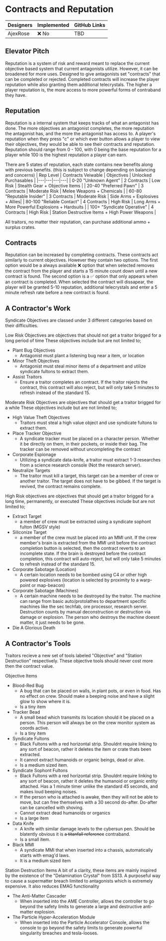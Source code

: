 # Contracts and Reputation

| Designers | Implemented | GitHub Links |
|---|---|---|
| AjexRose | :x: No | TBD |

## Elevator Pitch

   Reputation is a system of risk and reward meant to replace the current objective based system that current antagonists utilize. However, it can be broadened for more uses.
Designed to give antagonists set "contracts" that can be completed or rejected. Completed contracts will increase the player reputation while also granting
them additional telecrystals. The higher a player reputation is, the more access to more powerful forms of contraband they have. 

## Reputation

  Reputation is a internal system that keeps tracks of what an antagonist has done. The more objectives an antagonist completes, the more reputation the antagonist has, and the more the antagonist has access to. 
A player's reputation when they press "c" or which ever button allows a player to view their objectives, they would be able to see their contracts and reputation. Reputation should range from 0 - 100, 
with 0 being the base reputation for a player while 100 is the highest reputation a player can earn.

There are 5 states of reputation, each state contains new benefits along with previous benefits. 
(this is subject to change depending on balancing and concerns)
| Rep Level | Contracts Veiwable | Objectives | Unlocked Purchasables |
|---|---|---|---|
| 0-20 "Unknown Agent" | 2 Contracts | Low Risk | Stealth Gear + Objective Items |
| 20-40 "Preferred Pawn" | 3 Contracts | Moderate Risk | Melee Weapons + Chemicals |
| 60-80 "Reputable Insider" | 3 Contracts | Moderate Risk | Side Arms + Explosives + Allies|
| 80-100 "Reliable Contact" | 4 Contracts | High Risk | Long Arms + More Powerful Explosions + Hardsuits |
| 100+ "Syndicate Operative" | 4 Contracts | High Risk | Station Destructive Items + High Power Weapons |

All traitors, no matter their reputation, can purchase additional ammo + surplus crates. 

## Contracts

  Reputation can be increased by completing contracts. These contracts act similarly to current objectives. However they contain two options. The first option would be a always available :x: option that when selected
removes the contract from the player and starts a 15 minute count down until a new contract is found. The second option is a :white_check_mark: option that only appears when an contract is completed. 
When selected the contract will dissapear, the player will be granted 5-10 reputation, additional telecrystals and enter a 5 minute refresh rate before a new contract is found.

## A Contractor's Work

Syndicate Objectives are classed under 3 different categories based on their difficulties.

Low Risk Objectives are objectives that should not get a traitor brigged for a long period of time
These objectives include but are not limited to;
- Plant Bug Objectives
  - Antagonist must plant a listening bug near a item, or location
- Minor Theft Objectives
  - Antagonist must steal minor items of a department and utilize syndicate fultons to extract them. 
- Assist Traitors
  - Ensure a traitor completes an contract. If the traitor rejects the contract, this contract will also reject, but will only take 5 minutes to refresh instead of the standard 15. 

Moderate Risk Objectives are objectives that should get a traitor brigged for a while
These objectives include but are not limited to;
- High Value Theft Objectives
  - Traitors must steal a high value object and use syndicate fultons to extract them.
- Place Tracker Objective
  - A syndicate tracker must be placed on a character person. Whether it be directly on them, in their pockets, or inside their bag. The tracker can be removed without uncompleting the contract
- Corporate Espionage
  - Utilizing a syndicate data-knife, a traitor must extract 1-3 researches from a science research console (Not the research server).
- Neutralize Targets
  - The traitor must kill a target, this target can be a member of crew or another traitor. The target does not have to be gibbed. If the target is revived, the contract remains complete.

High Risk objectives are objectives that should get a traitor brigged for a long time, permanently, or executed
These objectives include but are not limited to;
- Extract Target
   - a member of crew must be extracted using a syndicate sophont fulton (MGSV style)
- Siliconize Target
   - a member of the crew must be placed into an MMI unit. If the crew member's brain is extracted from the MMI unit before the contract completion button is selected, then the contract reverts to an incomplete state.
     If the brain is destroyed before the contract completion, this contract will auto-reject, but will only take 5 minutes to refresh instead of the standard 15. 
- Corporate Sabotage (Location)
   - A certain location needs to be bombed using C4 or other high powered explosives (location is selected by proximity to a warp-point or map-beacon)
- Corporate Sabotage (Machines)
   - A certain machine needs to be destroyed by the traitor. The machine can range from basic auto/protolathes to department specific machines like the sec techfab, ore processor, research server.
     Destruction counts by manual deconstruction or destruction via damage or explosion. The person who destroys the machine doesnt matter, it just needs to be gone.    
- Die A Glorious Death

## A Contractor's Tools

Traitors recieve a new set of tools labeled "Objective" and "Station Destruction" respectively.
These objective tools should never cost more then the contract value.

Objective Items
- Blood-Red Bug
   - A bug that can be placed on walls, in plant pots, or even in food. Has no effect on crew. Should make a beeping noise and have a slight glow to show where it is.
   - Is a tiny item
- Tracker Bead
   - A small bead which transmits its location should it be placed on a person. This person will always be on the crew monitor system as coords active.
   - Is a tiny item
- Syndicate Fultons
   - Black Fultons with a red horizontal strip. Shouldnt require linking to any sort of beacon, rather it deletes the item or crate thats been extracted.
   - It cannot extract humanoids or organic beings, dead or alive.
   - Is a medium sized item.
- Syndicate Sophont Fultons
   -  Black Fultons with a red horizontal strip. Shouldnt require linking to any sort of beacon, rather it deletes the humanoid or organic entity attached. Has a 1 minute timer unlike the standard 45 seconds, and makes loud beeping noises.
   -  If the person who is attached is awake, then they will not be able to move, but can free themselves with a 30 second do-after. Do-after can be cancelled with shoving.
   -  Cannot extract dead humanoids or organics
   -  Is a large item
- Data Knife
   - A knife with similar damage levels to the cybersun pen. Should be blatently obvious it is ~~a titanfall reference~~ contraband.
   - Is a small item.
- Black MMI
   - A syndicate MMI that when inserted into a chassis, automatically starts with emag'd laws.
   - It is a medium sized item

Station Destruction Items
A bit of a clarity, these items are mainly inspired by the existence of the "Delamination Crystal" from SS13. A purposeful way to cause a supermatter breach limited to antagonists which is extremely expensive.
It also reduces EMAG functionality

- The Anti-Matter Cascader
  - When inserted into the AME Controller, allows the controller to go beyond the safety limits to generate a large and destructive anti-matter explosion.
- The Particle Hyper-Acceleration Module
  - When inserted into the Particle Accelerator Console, allows the console to go beyond the safety limits to generate powerful singularity breaches and tesla-looses.

